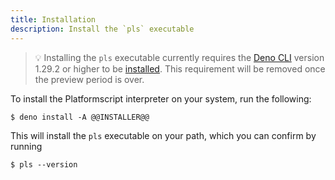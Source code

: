 ```yaml
---
title: Installation
description: Install the `pls` executable
---
```


> 💡 Installing the `pls` executable currently requires the [Deno CLI][Deno CLI]
> version 1.29.2 or higher to be [installed][installed]. This requirement will
> be removed once the preview period is over.

To install the Platformscript interpreter on your system, run the following:

```shellsession
$ deno install -A @@INSTALLER@@
```

This will install the `pls` executable on your path, which you can confirm by
running

```shellsession
$ pls --version
```

[Deno CLI]: https://deno.land
[installed]: https://deno.land/manual/getting_started/installation
